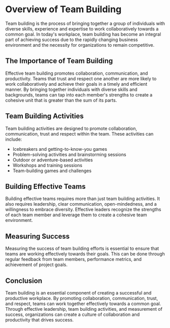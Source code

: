 Overview of Team Building
============================================================

Team building is the process of bringing together a group of individuals with diverse skills, experience and expertise to work collaboratively towards a common goal. In today's workplace, team building has become an integral part of achieving success due to the rapidly changing business environment and the necessity for organizations to remain competitive.

The Importance of Team Building
-------------------------------

Effective team building promotes collaboration, communication, and productivity. Teams that trust and respect one another are more likely to work collaboratively and achieve their goals in a timely and efficient manner. By bringing together individuals with diverse skills and backgrounds, teams can tap into each member's strengths to create a cohesive unit that is greater than the sum of its parts.

Team Building Activities
------------------------

Team building activities are designed to promote collaboration, communication, trust and respect within the team. These activities can include:

* Icebreakers and getting-to-know-you games
* Problem-solving activities and brainstorming sessions
* Outdoor or adventure-based activities
* Workshops and training sessions
* Team-building games and challenges

Building Effective Teams
------------------------

Building effective teams requires more than just team building activities. It also requires leadership, clear communication, open-mindedness, and a willingness to embrace diversity. Effective leaders recognize the strengths of each team member and leverage them to create a cohesive team environment.

Measuring Success
-----------------

Measuring the success of team building efforts is essential to ensure that teams are working effectively towards their goals. This can be done through regular feedback from team members, performance metrics, and achievement of project goals.

Conclusion
----------

Team building is an essential component of creating a successful and productive workplace. By promoting collaboration, communication, trust, and respect, teams can work together effectively towards a common goal. Through effective leadership, team building activities, and measurement of success, organizations can create a culture of collaboration and productivity that drives success.
